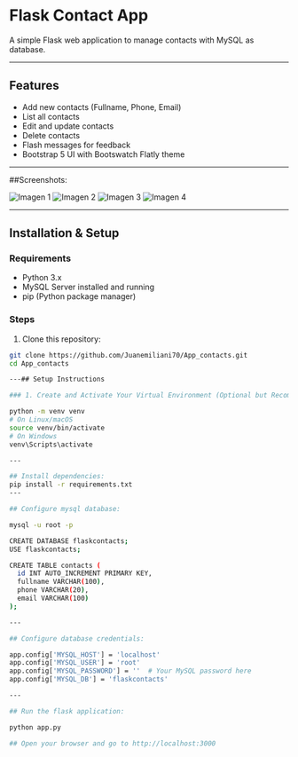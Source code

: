 # Flask Contact App

A simple Flask web application to manage contacts with MySQL as database.

---

## Features

- Add new contacts (Fullname, Phone, Email)
- List all contacts
- Edit and update contacts
- Delete contacts
- Flash messages for feedback
- Bootstrap 5 UI with Bootswatch Flatly theme

---

##Screenshots:

![Imagen 1](imagenes/imagen1.jpeg)
![Imagen 2](imagenes/imagen2.jpeg)
![Imagen 3](imagenes/imagen3.jpeg)
![Imagen 4](imagenes/imagen4.jpeg)

---

## Installation & Setup

### Requirements

- Python 3.x
- MySQL Server installed and running
- pip (Python package manager)

### Steps

1. Clone this repository:

```bash
git clone https://github.com/Juanemiliani70/App_contacts.git
cd App_contacts

---## Setup Instructions

### 1. Create and Activate Your Virtual Environment (Optional but Recommended)

python -m venv venv
# On Linux/macOS
source venv/bin/activate
# On Windows
venv\Scripts\activate

---

## Install dependencies:
pip install -r requirements.txt
---

## Configure mysql database:

mysql -u root -p

CREATE DATABASE flaskcontacts;
USE flaskcontacts;

CREATE TABLE contacts (
  id INT AUTO_INCREMENT PRIMARY KEY,
  fullname VARCHAR(100),
  phone VARCHAR(20),
  email VARCHAR(100)
);

---

## Configure database credentials:

app.config['MYSQL_HOST'] = 'localhost'
app.config['MYSQL_USER'] = 'root'
app.config['MYSQL_PASSWORD'] = ''  # Your MySQL password here
app.config['MYSQL_DB'] = 'flaskcontacts'

---

## Run the flask application:

python app.py

## Open your browser and go to http://localhost:3000

